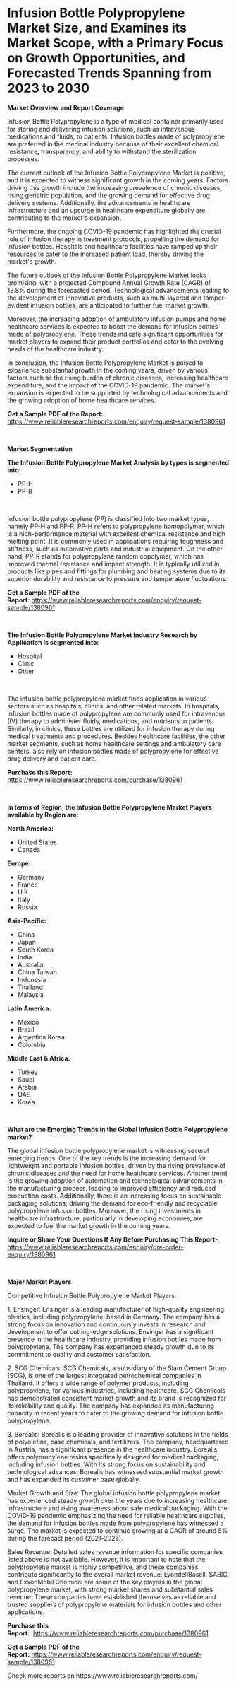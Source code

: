 <p><h1>Infusion Bottle Polypropylene Market Size, and Examines its Market Scope, with a Primary Focus on Growth Opportunities, and Forecasted Trends Spanning from 2023 to 2030</h1></p><p><strong>Market Overview and Report Coverage</strong></p>
<p><p>Infusion Bottle Polypropylene is a type of medical container primarily used for storing and delivering infusion solutions, such as intravenous medications and fluids, to patients. Infusion bottles made of polypropylene are preferred in the medical industry because of their excellent chemical resistance, transparency, and ability to withstand the sterilization processes.</p><p>The current outlook of the Infusion Bottle Polypropylene Market is positive, and it is expected to witness significant growth in the coming years. Factors driving this growth include the increasing prevalence of chronic diseases, rising geriatric population, and the growing demand for effective drug delivery systems. Additionally, the advancements in healthcare infrastructure and an upsurge in healthcare expenditure globally are contributing to the market's expansion.</p><p>Furthermore, the ongoing COVID-19 pandemic has highlighted the crucial role of infusion therapy in treatment protocols, propelling the demand for infusion bottles. Hospitals and healthcare facilities have ramped up their resources to cater to the increased patient load, thereby driving the market's growth.</p><p>The future outlook of the Infusion Bottle Polypropylene Market looks promising, with a projected Compound Annual Growth Rate (CAGR) of 13.8% during the forecasted period. Technological advancements leading to the development of innovative products, such as multi-layered and tamper-evident infusion bottles, are anticipated to further fuel market growth.</p><p>Moreover, the increasing adoption of ambulatory infusion pumps and home healthcare services is expected to boost the demand for infusion bottles made of polypropylene. These trends indicate significant opportunities for market players to expand their product portfolios and cater to the evolving needs of the healthcare industry.</p><p>In conclusion, the Infusion Bottle Polypropylene Market is poised to experience substantial growth in the coming years, driven by various factors such as the rising burden of chronic diseases, increasing healthcare expenditure, and the impact of the COVID-19 pandemic. The market's expansion is expected to be supported by technological advancements and the growing adoption of home healthcare services.</p></p>
<p><strong>Get a Sample PDF of the Report:</strong> <a href="https://www.reliableresearchreports.com/enquiry/request-sample/1380961">https://www.reliableresearchreports.com/enquiry/request-sample/1380961</a></p>
<p>&nbsp;</p>
<p><strong>Market Segmentation</strong></p>
<p><strong>The Infusion Bottle Polypropylene Market Analysis by types is segmented into:</strong></p>
<p><ul><li>PP-H</li><li>PP-R</li></ul></p>
<p>&nbsp;</p>
<p><p>Infusion bottle polypropylene (PP) is classified into two market types, namely PP-H and PP-R. PP-H refers to polypropylene homopolymer, which is a high-performance material with excellent chemical resistance and high melting point. It is commonly used in applications requiring toughness and stiffness, such as automotive parts and industrial equipment. On the other hand, PP-R stands for polypropylene random copolymer, which has improved thermal resistance and impact strength. It is typically utilized in products like pipes and fittings for plumbing and heating systems due to its superior durability and resistance to pressure and temperature fluctuations.</p></p>
<p><strong>Get a Sample PDF of the Report:</strong>&nbsp;<a href="https://www.reliableresearchreports.com/enquiry/request-sample/1380961">https://www.reliableresearchreports.com/enquiry/request-sample/1380961</a></p>
<p>&nbsp;</p>
<p><strong>The Infusion Bottle Polypropylene Market Industry Research by Application is segmented into:</strong></p>
<p><ul><li>Hospital</li><li>Clinic</li><li>Other</li></ul></p>
<p>&nbsp;</p>
<p><p>The infusion bottle polypropylene market finds application in various sectors such as hospitals, clinics, and other related markets. In hospitals, infusion bottles made of polypropylene are commonly used for intravenous (IV) therapy to administer fluids, medications, and nutrients to patients. Similarly, in clinics, these bottles are utilized for infusion therapy during medical treatments and procedures. Besides healthcare facilities, the other market segments, such as home healthcare settings and ambulatory care centers, also rely on infusion bottles made of polypropylene for effective drug delivery and patient care.</p></p>
<p><strong>Purchase this Report:</strong>&nbsp; <a href="https://www.reliableresearchreports.com/purchase/1380961">https://www.reliableresearchreports.com/purchase/1380961</a></p>
<p>&nbsp;</p>
<p><strong>In terms of Region, the Infusion Bottle Polypropylene Market Players available by Region are:</strong></p>
<p>
    <p> <strong> North America: </strong>
        <ul>
            <li>United States</li>
            <li>Canada</li>
        </ul>
        </p> 
    <p> <strong> Europe: </strong>
        <ul>
            <li>Germany</li>
            <li>France</li>
            <li>U.K.</li>
            <li>Italy</li>
            <li>Russia</li>
        </ul>
        </p> 
    <p> <strong> Asia-Pacific: </strong>
        <ul>
            <li>China</li>
            <li>Japan</li>
            <li>South Korea</li>
            <li>India</li>
            <li>Australia</li>
            <li>China Taiwan</li>
            <li>Indonesia</li>
            <li>Thailand</li>
            <li>Malaysia</li>
        </ul>
        </p> 
    <p> <strong> Latin America: </strong>
        <ul>
            <li>Mexico</li>
            <li>Brazil</li>
            <li>Argentina Korea</li>
            <li>Colombia</li>
        </ul>
        </p> 
    <p> <strong> Middle East & Africa: </strong>
        <ul>
            <li>Turkey</li>
            <li>Saudi</li>
            <li>Arabia</li>
            <li>UAE</li>
            <li>Korea</li>
        </ul>
    </p>
    </p>
<p>&nbsp;</p>
<p><strong>What are the Emerging Trends in the Global Infusion Bottle Polypropylene market?</strong></p>
<p><p>The global infusion bottle polypropylene market is witnessing several emerging trends. One of the key trends is the increasing demand for lightweight and portable infusion bottles, driven by the rising prevalence of chronic diseases and the need for home healthcare services. Another trend is the growing adoption of automation and technological advancements in the manufacturing process, leading to improved efficiency and reduced production costs. Additionally, there is an increasing focus on sustainable packaging solutions, driving the demand for eco-friendly and recyclable polypropylene infusion bottles. Moreover, the rising investments in healthcare infrastructure, particularly in developing economies, are expected to fuel the market growth in the coming years.</p></p>
<p><strong>Inquire or Share Your Questions If Any Before Purchasing This Report</strong>- <a href="https://www.reliableresearchreports.com/enquiry/pre-order-enquiry/1380961">https://www.reliableresearchreports.com/enquiry/pre-order-enquiry/1380961</a></p>
<p>&nbsp;</p>
<p><strong>Major Market Players</strong></p>
<p><p>Competitive Infusion Bottle Polypropylene Market Players:</p><p>1. Ensinger: Ensinger is a leading manufacturer of high-quality engineering plastics, including polypropylene, based in Germany. The company has a strong focus on innovation and continuously invests in research and development to offer cutting-edge solutions. Ensinger has a significant presence in the healthcare industry, providing infusion bottles made from polypropylene. The company has experienced steady growth due to its commitment to quality and customer satisfaction.</p><p>2. SCG Chemicals: SCG Chemicals, a subsidiary of the Siam Cement Group (SCG), is one of the largest integrated petrochemical companies in Thailand. It offers a wide range of polymer products, including polypropylene, for various industries, including healthcare. SCG Chemicals has demonstrated consistent market growth and its brand is recognized for its reliability and quality. The company has expanded its manufacturing capacity in recent years to cater to the growing demand for infusion bottle polypropylene.</p><p>3. Borealis: Borealis is a leading provider of innovative solutions in the fields of polyolefins, base chemicals, and fertilizers. The company, headquartered in Austria, has a significant presence in the healthcare industry. Borealis offers polypropylene resins specifically designed for medical packaging, including infusion bottles. With its strong focus on sustainability and technological advances, Borealis has witnessed substantial market growth and has expanded its customer base globally.</p><p>Market Growth and Size: The global infusion bottle polypropylene market has experienced steady growth over the years due to increasing healthcare infrastructure and rising awareness about safe medical packaging. With the COVID-19 pandemic emphasizing the need for reliable healthcare supplies, the demand for infusion bottles made from polypropylene has witnessed a surge. The market is expected to continue growing at a CAGR of around 5% during the forecast period (2021-2026).</p><p>Sales Revenue: Detailed sales revenue information for specific companies listed above is not available. However, it is important to note that the polypropylene market is highly competitive, and these companies contribute significantly to the overall market revenue. LyondellBasell, SABIC, and ExxonMobil Chemical are some of the key players in the global polypropylene market, with strong market shares and substantial sales revenue. These companies have established themselves as reliable and trusted suppliers of polypropylene materials for infusion bottles and other applications.</p></p>
<p><strong>Purchase this Report:</strong>&nbsp;&nbsp;<a href="https://www.reliableresearchreports.com/purchase/1380961">https://www.reliableresearchreports.com/purchase/1380961</a></p>
<p></p>
<p><strong>Get a Sample PDF of the Report:</strong>&nbsp;<a href="https://www.reliableresearchreports.com/enquiry/request-sample/1380961">https://www.reliableresearchreports.com/enquiry/request-sample/1380961</a></p>
<p>Check more reports on https://www.reliableresearchreports.com/</p>